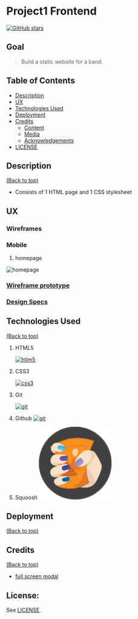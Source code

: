 # Project1 Frontend

<a href="https://github.com/DamianMcNulty/project1frontend/stargazers">
    <img src="https://img.shields.io/github/stars/DamianMcNulty/project1frontend.svg?style=social" alt="GitHub stars">
</a>

## Goal
>Build a static website for a band.

## Table of Contents
- [Description](#description)
- [UX](#ux)
- [Technologies Used](#technologies-used)
- [Deployment](#deployment)
- [Credits](#credits)
    - [Content](#content)
    - [Media](#media)
    - [Acknowledgements](#acknowledgements)
- [LICENSE](#license)

## Description
[(Back to top)](#table-of-contents)
* Consists of 1 HTML page and 1 CSS stylesheet

## UX

### Wireframes
### Mobile
1. homepage

![homepage](https://damianmcnulty.github.io/project1frontend/wireframes/adobexdbatchexportfordesign/mobile/homepage.png)

### [Wireframe prototype](https://xd.adobe.com/view/92110a4b-310a-4116-6dc2-2caaf36c19e4-e420/?hints=off)

### [Design Specs](https://xd.adobe.com/spec/b9889b0e-ccfe-4079-be33-932e1632d767-ecdb/)

## Technologies Used
[(Back to top)](#table-of-contents)
1. HTML5  

    [![htlm5](https://github.com/DamianMcNulty/my-first-website/blob/master/img/HTML5_logo_and_wordmark.svg)](https://en.wikipedia.org/wiki/HTML5) 

2. CSS3

    [![css3](https://github.com/DamianMcNulty/my-first-website/blob/master/img/CSS3_logo_and_wordmark.svg)](https://en.wikipedia.org/wiki/Cascading_Style_Sheets)  

3. Git  

    [![git](https://github.com/DamianMcNulty/my-first-website/blob/master/img/Git-logo.svg)](https://en.wikipedia.org/wiki/Git)  

4. Github
    [![git](https://github.com/DamianMcNulty/my-first-website/blob/master/img/Octicons-mark-github.svg)](https://en.wikipedia.org/wiki/GitHub)

5. Squoosh
    [![squoosh](https://github.com/GoogleChromeLabs/squoosh/raw/master/src/assets/icon-small.png)](https://squoosh.app/) 
 
## Deployment
[(Back to top)](#table-of-contents)

## Credits
[(Back to top)](#table-of-contents)

* [full screen modal](https://medium.com/@andrejsabrickis/a-fullscreen-modal-with-fixed-header-footer-and-a-scrollable-content-1656845c8171)

## License:

See [LICENSE](LICENSE).

